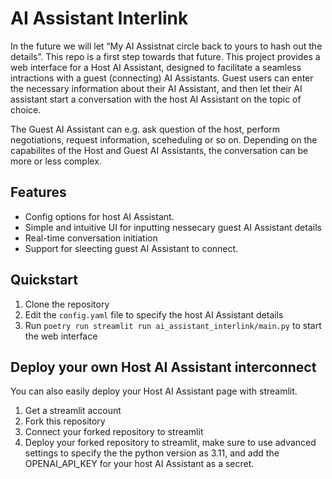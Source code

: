 # AI Assistant Interlink

In the future we will let “My AI Assistnat circle back to yours to hash out the details”. This repo is a first step towards that future.
This project provides a web interface for a Host AI Assistant, designed to facilitate a seamless intractions with a guest (connecting) AI Assistants. 
Guest users can enter the necessary information about their AI Assistant, and then let their AI assistant start a conversation with the host AI Assistant on the topic of choice.

The Guest AI Assistant can e.g. ask question of the host, perform negotiations, request information, sceheduling or so on. 
Depending on the capabilites of the Host and Guest AI Assistants, the conversation can be more or less complex.

## Features
- Config options for host AI Assistant.
- Simple and intuitive UI for inputting nessecary guest AI Assistant details
- Real-time conversation initiation
- Support for sleecting guest AI Assistant to connect.

## Quickstart
1. Clone the repository
2. Edit the `config.yaml` file to specify the host AI Assistant details
3. Run `poetry run streamlit run ai_assistant_interlink/main.py` to start the web interface

## Deploy your own Host AI Assistant interconnect
You can also easily deploy your Host AI Assistant page with streamlit.

1. Get a streamlit account
2. Fork this repository
3. Connect your forked repository to streamlit
4. Deploy your forked repository to streamlit, make sure to use advanced settings to specify the the python version as 3.11, and add the OPENAI_API_KEY for your host AI Assistant as a secret.